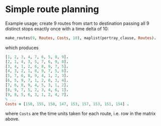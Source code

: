 # Simple route planning

Example usage; create 9 routes from start to destination passing all 9 distinct stops exactly once with a time delta of 10:

```prolog
make_routes(9, Routes, Costs, 10), maplist(portray_clause, Routes).
```

which produces

```prolog
[1, 2, 3, 4, 7, 6, 5, 8, 9].
[2, 1, 4, 3, 5, 7, 6, 9, 8].
[3, 4, 1, 2, 6, 8, 9, 7, 5].
[4, 3, 2, 1, 8, 9, 7, 5, 6].
[5, 7, 6, 8, 9, 4, 1, 2, 3].
[6, 5, 9, 7, 1, 2, 8, 3, 4].
[7, 6, 8, 9, 4, 5, 3, 1, 2].
[8, 9, 7, 5, 2, 3, 4, 6, 1].
[9, 8, 5, 6, 3, 1, 2, 4, 7].
% ...
Costs = [150, 155, 150, 147, 153, 157, 153, 151, 154] .
```

where `Costs` are the time units taken for each route, i.e. row in the matrix above.